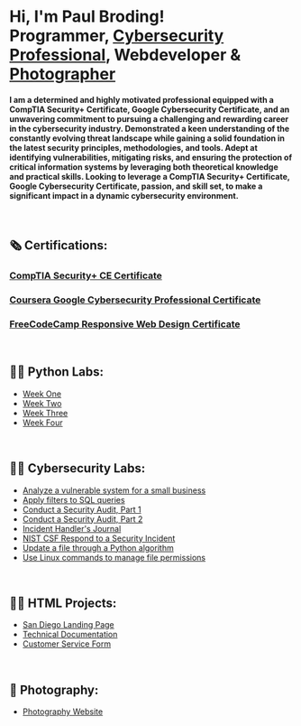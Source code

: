 <h1>Hi, I'm Paul Broding! <br/>Programmer, <a href="https://www.linkedin.com/in/paul-broding-mba-9920b2115">Cybersecurity Professional</a>, Webdeveloper & <a href="https://www.brodingphoto.com">Photographer</a></h1>

<h4>I am a determined and highly motivated professional equipped with a CompTIA Security+ Certificate, Google Cybersecurity Certificate, and an unwavering commitment to pursuing a challenging and rewarding career in the cybersecurity industry. Demonstrated a keen understanding of the constantly evolving threat landscape while gaining a solid foundation in the latest security principles, methodologies, and tools. Adept at identifying vulnerabilities, mitigating risks, and ensuring the protection of critical information systems by leveraging both theoretical knowledge and practical skills. Looking to leverage a CompTIA Security+ Certificate, Google Cybersecurity Certificate, passion, and skill set, to make a significant impact in a dynamic cybersecurity environment.</h4>
<br>
<h2>🗞 Certifications:</h2>
<h3><a href="https://github.com/pbroding/main/files/12974595/CompTIA-Security%2B-ce-certificate-PaulRBroding.pdf">CompTIA Security+ CE Certificate</a></h3>
<h3><a href="https://github.com/pbroding/main/files/12974584/Coursera-Google-Cybersecurity-Cert-PaulRBroding.pdf">Coursera Google Cybersecurity Professional Certificate</a></h3>
<h3><a href="https://freecodecamp.org/certification/fcce49a0ca2-3f05-4228-964e-bd2508951a6a/responsive-web-design">FreeCodeCamp Responsive Web Design Certificate</a></h3>
<br>
<h2>👨‍💻 Python Labs:</h2>

- [Week One](https://github.com/pbroding/week-one/blob/main/README.md)
- [Week Two](https://github.com/pbroding/week-two/blob/main/README.md)
- [Week Three](https://github.com/pbroding/week-three/blob/main/README.md)
- [Week Four](https://github.com/pbroding/week-four/blob/main/README.md)
<br>
<h2>👨‍💻 Cybersecurity Labs:</h2>

- [Analyze a vulnerable system for a small business](https://github.com/pbroding/analyze-a-vulnerable-system-for-a-small-business/blob/main/README.md)
- [Apply filters to SQL queries](https://github.com/pbroding/apply-filters-to-SQL-queries/blob/main/README.md)
- [Conduct a Security Audit, Part 1](https://github.com/pbroding/conduct-a-security-audit-part-1/blob/main/README.md)
- [Conduct a Security Audit, Part 2](https://github.com/pbroding/conduct-a-security-audit-part-2/blob/main/README.md)
- [Incident Handler's Journal](https://github.com/pbroding/incident-handlers-journal/blob/main/README.md)
- [NIST CSF Respond to a Security Incident](https://github.com/pbroding/NIST-CSF-respond-to-a-security-incident/blob/main/README.md)
- [Update a file through a Python algorithm](https://github.com/pbroding/update-a-file-through-a-python-algorithm/blob/main/README.md)
- [Use Linux commands to manage file permissions](https://github.com/pbroding/use-linux-commands-to-manage-file-permissions/blob/main/README.md)
<br>
<h2>👨‍💻 HTML Projects:</h2>

- [San Diego Landing Page](https://github.com/pbroding/landing-page/blob/main/README.md)
- [Technical Documentation](https://github.com/pbroding/technical-documentation/blob/main/README.md)
- [Customer Service Form](https://github.com/pbroding/customer-service-form/blob/main/README.md)

<br>
<h2>📸 Photography:</h2>

- [Photography Website](https://www.brodingphoto.com)
